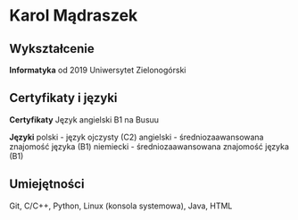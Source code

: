 # Karol Mądraszek

## Wykształcenie
**Informatyka**
od 2019
Uniwersytet Zielonogórski

## Certyfikaty i języki
**Certyfikaty**
Język angielski B1 na Busuu

**Języki**
polski - język ojczysty (C2)
angielski - średniozaawansowana znajomość języka (B1)
niemiecki - średniozaawansowana znajomość języka (B1)

## Umiejętności
Git, C/C++, Python, Linux (konsola systemowa), Java, HTML

